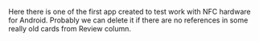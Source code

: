 Here there is one of the first app created to test work with NFC hardware for Android. Probably we can delete it if there are no references in some really old cards from 
Review column.
